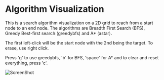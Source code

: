 # Algorithm Visualization

This is a search algorithm visualization on a 2D grid to reach from a start node to an end node. The algorithms are Breadth First Search (BFS), Greedy Best-first search (greedybfs)
and A* (astar).

The first left-click will be the start node with the 2nd  being the target. To erase, use right click.

Press 'g' to use greedybfs, 'b' for BFS, 'space' for A* and to clear and reset everything, press 'c'. 

![ScreenShot](https://raw.github.com/kennethye1/astar/blob/master/pictures/Screenshot%20(2).png)
